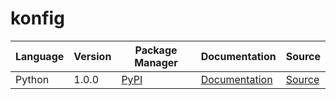 # konfig

|Language|Version|Package Manager|Documentation|Source|
|-|-|-|-|-|
|Python|1.0.0|[PyPI](https://pypi.org/project/python-dataclass-responses-python-sdk/1.0.0)|[Documentation](https://github.com/konfig-dev/konfig/tree/main/python/README.md)|[Source](https://github.com/konfig-dev/konfig/tree/main/python)|